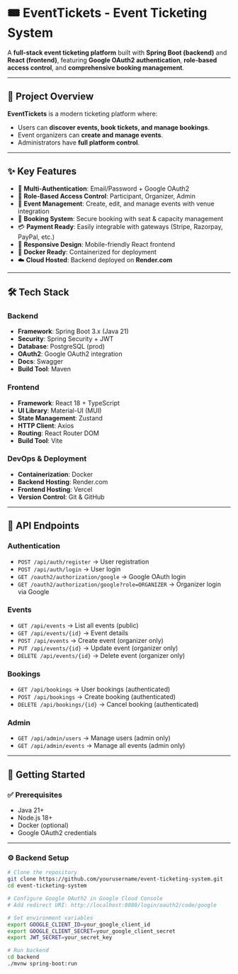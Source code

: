 # 🎟️ EventTickets - Event Ticketing System

A **full-stack event ticketing platform** built with **Spring Boot (backend)** and **React (frontend)**, featuring **Google OAuth2 authentication**, **role-based access control**, and **comprehensive booking management**.  

---

## 🚀 Project Overview

**EventTickets** is a modern ticketing platform where:  
- Users can **discover events, book tickets, and manage bookings**.  
- Event organizers can **create and manage events**.  
- Administrators have **full platform control**.  

---

## ✨ Key Features

- 🔐 **Multi-Authentication**: Email/Password + Google OAuth2  
- 👥 **Role-Based Access Control**: Participant, Organizer, Admin  
- 🎪 **Event Management**: Create, edit, and manage events with venue integration  
- 🎫 **Booking System**: Secure booking with seat & capacity management  
- 💳 **Payment Ready**: Easily integrable with gateways (Stripe, Razorpay, PayPal, etc.)  
- 📱 **Responsive Design**: Mobile-friendly React frontend  
- 🐳 **Docker Ready**: Containerized for deployment  
- ☁️ **Cloud Hosted**: Backend deployed on **Render.com**  

---

## 🛠️ Tech Stack

### Backend
- **Framework**: Spring Boot 3.x (Java 21)  
- **Security**: Spring Security + JWT  
- **Database**: PostgreSQL (prod)  
- **OAuth2**: Google OAuth2 integration  
- **Docs**: Swagger
- **Build Tool**: Maven  

### Frontend
- **Framework**: React 18 + TypeScript  
- **UI Library**: Material-UI (MUI)  
- **State Management**: Zustand  
- **HTTP Client**: Axios  
- **Routing**: React Router DOM  
- **Build Tool**: Vite  

### DevOps & Deployment
- **Containerization**: Docker  
- **Backend Hosting**: Render.com  
- **Frontend Hosting**: Vercel 
- **Version Control**: Git & GitHub  

---

## 🔑 API Endpoints

### Authentication
- `POST /api/auth/register` → User registration  
- `POST /api/auth/login` → User login  
- `GET /oauth2/authorization/google` → Google OAuth login  
- `GET /oauth2/authorization/google?role=ORGANIZER` → Organizer login via Google  

### Events
- `GET /api/events` → List all events (public)  
- `GET /api/events/{id}` → Event details  
- `POST /api/events` → Create event (organizer only)  
- `PUT /api/events/{id}` → Update event (organizer only)  
- `DELETE /api/events/{id}` → Delete event (organizer only)  

### Bookings
- `GET /api/bookings` → User bookings (authenticated)  
- `POST /api/bookings` → Create booking (authenticated)  
- `DELETE /api/bookings/{id}` → Cancel booking (authenticated)  

### Admin
- `GET /api/admin/users` → Manage users (admin only)  
- `GET /api/admin/events` → Manage all events (admin only)  

---

## 🚀 Getting Started

### ✅ Prerequisites
- Java 21+  
- Node.js 18+  
- Docker (optional)  
- Google OAuth2 credentials  

---

### ⚙️ Backend Setup
```bash
# Clone the repository
git clone https://github.com/yourusername/event-ticketing-system.git
cd event-ticketing-system

# Configure Google OAuth2 in Google Cloud Console
# Add redirect URI: http://localhost:8080/login/oauth2/code/google

# Set environment variables
export GOOGLE_CLIENT_ID=your_google_client_id
export GOOGLE_CLIENT_SECRET=your_google_client_secret
export JWT_SECRET=your_secret_key

# Run backend
cd backend
./mvnw spring-boot:run
